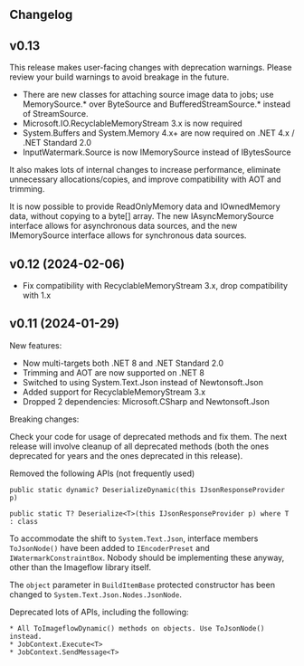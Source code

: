 ﻿## Changelog

## v0.13

This release makes user-facing changes with deprecation warnings. Please review your build warnings to avoid breakage in the future.

* There are new classes for attaching source image data to jobs; use MemorySource.* over ByteSource and BufferedStreamSource.* instead of StreamSource.
* Microsoft.IO.RecyclableMemoryStream 3.x is now required
* System.Buffers and System.Memory 4.x+ are now required on .NET 4.x / .NET Standard 2.0
* InputWatermark.Source is now IMemorySource instead of IBytesSource

It also makes lots of internal changes to increase performance, eliminate unnecessary allocations/copies, and improve compatibility with AOT and trimming.

It is now possible to provide ReadOnlyMemory<byte> data and IOwnedMemory<byte> data, without copying to a byte[] array. The new IAsyncMemorySource interface allows for asynchronous data sources, and the new IMemorySource interface allows for synchronous data sources. 

## v0.12 (2024-02-06)

* Fix compatibility with RecyclableMemoryStream 3.x, drop compatibility with 1.x

## v0.11 (2024-01-29)

New features: 
* Now multi-targets both .NET 8 and .NET Standard 2.0
* Trimming and AOT are now supported on .NET 8
* Switched to using System.Text.Json instead of Newtonsoft.Json
* Added support for RecyclableMemoryStream 3.x
* Dropped 2 dependencies: Microsoft.CSharp and Newtonsoft.Json

Breaking changes:

Check your code for usage of deprecated methods and fix them. 
The next release will involve cleanup of all deprecated methods (both the ones deprecated for years and the ones deprecated in this release).

Removed the following APIs (not frequently used)
```
public static dynamic? DeserializeDynamic(this IJsonResponseProvider p)

public static T? Deserialize<T>(this IJsonResponseProvider p) where T : class
```

To accommodate the shift to `System.Text.Json`, interface members `ToJsonNode()` have been added to `IEncoderPreset` and `IWatermarkConstraintBox`. Nobody should be implementing these anyway, other than the Imageflow library itself.

The `object` parameter in `BuildItemBase` protected constructor has been changed to `System.Text.Json.Nodes.JsonNode`.

Deprecated lots of APIs, including the following:
```
* All ToImageflowDynamic() methods on objects. Use ToJsonNode() instead.
* JobContext.Execute<T>
* JobContext.SendMessage<T> 

```